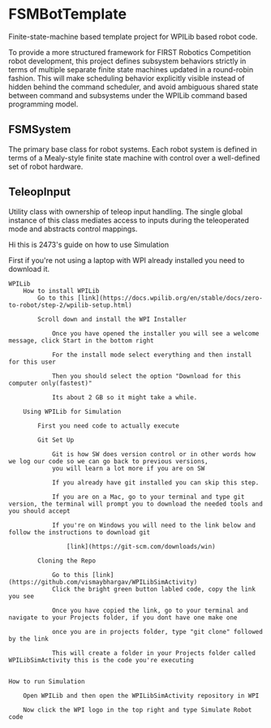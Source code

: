 # FSMBotTemplate

Finite-state-machine based template project for WPILib based robot code.

To provide a more structured framework for FIRST Robotics Competition robot development, this project defines subsystem behaviors strictly in terms of multiple separate finite state machines updated in a round-robin fashion. This will make scheduling behavior explicitly visible instead of hidden behind the command scheduler, and avoid ambiguous shared state between command and subsystems under the WPILib command based programming model.

## FSMSystem
The primary base class for robot systems. Each robot system is defined in terms of a Mealy-style finite state machine with control over a well-defined set of robot hardware. 

## TeleopInput
Utility class with ownership of teleop input handling. The single global instance of this class mediates access to inputs during the teleoperated mode and abstracts control mappings.

Hi this is 2473's guide on how to use Simulation

First if you're not using a laptop with WPI already installed you need to download it.

    WPILib
        How to install WPILib
            Go to this [link](https://docs.wpilib.org/en/stable/docs/zero-to-robot/step-2/wpilib-setup.html)

            Scroll down and install the WPI Installer

                Once you have opened the installer you will see a welcome message, click Start in the bottom right

                For the install mode select everything and then install for this user

                Then you should select the option "Download for this computer only(fastest)" 

                Its about 2 GB so it might take a while.

        Using WPILib for Simulation

            First you need code to actually execute

            Git Set Up
            
                Git is how SW does version control or in other words how we log our code so we can go back to previous versions,
                you will learn a lot more if you are on SW

                If you already have git installed you can skip this step.

                If you are on a Mac, go to your terminal and type git version, the terminal will prompt you to download the needed tools and you should accept

                If you're on Windows you will need to the link below and follow the instructions to download git 

                    [link](https://git-scm.com/downloads/win)

            Cloning the Repo

                Go to this [link](https://github.com/vismaybhargav/WPILibSimActivity)
                Click the bright green button labled code, copy the link you see

                Once you have copied the link, go to your terminal and navigate to your Projects folder, if you dont have one make one

                once you are in projects folder, type "git clone" followed by the link

                This will create a folder in your Projects folder called WPILibSimActivity this is the code you're executing


    How to run Simulation

        Open WPILib and then open the WPILibSimActivity repository in WPI

        Now click the WPI logo in the top right and type Simulate Robot code